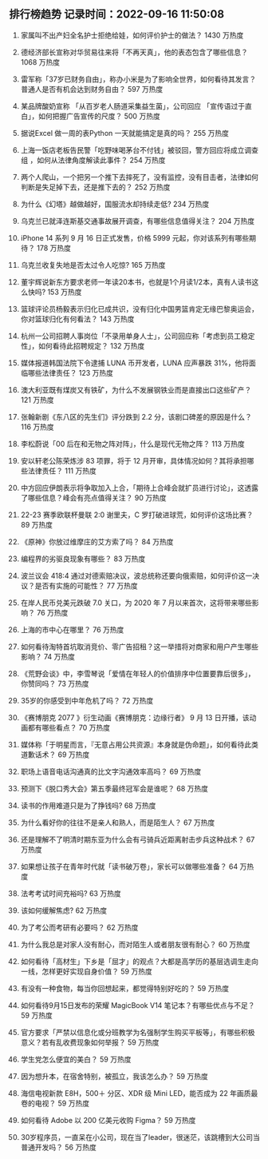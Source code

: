 
## 排行榜趋势 记录时间：2022-09-16 11:50:08
  
  1. 家属叫不出产妇全名护士拒绝给娃，如何评价护士的做法？ 1430 万热度
    
  2. 德经济部长宣称对华贸易往来将「不再天真」，他的表态包含了哪些信息？ 1068 万热度
    
  3. 雷军称「37岁已财务自由」，称办小米是为了影响全世界，如何看待其发言？普通人是否有机会达到财务自由？ 597 万热度
    
  4. 某品牌酸奶宣称 「从百岁老人肠道采集益生菌」，公司回应 「宣传语过于直白」，如何把握广告宣传的尺度？ 500 万热度
    
  5. 据说Excel 做一周的表Python 一天就能搞定是真的吗？ 255 万热度
    
  6. 上海一饭店老板告民警「吃野味喝茅台不付钱」被驳回，警方回应将成立调查组 ，如何从法律角度解读此事件？ 254 万热度
    
  7. 两个人爬山，一个把另一个推下去摔死了，没有监控，没有目击者，法律如何判断是失足掉下去，还是推下去的？ 252 万热度
    
  8. 为什么《幻塔》越做越好，国服流水却持续走低? 234 万热度
    
  9. 乌克兰已就泽连斯基交通事故展开调查，有哪些信息值得关注？ 204 万热度
    
  10. iPhone 14 系列 9 月 16 日正式发售，价格 5999 元起，你对该系列有哪些期待？ 178 万热度
    
  11. 乌克兰收复失地是否太过令人吃惊? 165 万热度
    
  12. 董宇辉说新东方要求老师一年读20本书，也就是1个月读1/2本，真有人读书这么快吗? 153 万热度
    
  13. 篮球评论员杨毅表示归化已成共识，没有归化中国男篮肯定无缘巴黎奥运会，你对篮球归化有何看法？ 143 万热度
    
  14. 杭州一公司招聘人事岗位「不录用单身人士」，公司回应称「考虑到员工稳定性」，如何看待此招聘规定？ 132 万热度
    
  15. 媒体报道韩国法院下令逮捕 LUNA 币开发者，LUNA 应声暴跌 31%，他将面临哪些法律责任？ 123 万热度
    
  16. 澳大利亚既有煤炭又有铁矿，为什么不发展钢铁业而是直接出口这些矿产？ 121 万热度
    
  17. 张翰新剧《东八区的先生们》评分跌到 2.2 分，该剧口碑差的原因是什么？ 116 万热度
    
  18. 李松蔚说「00 后在和无物之阵对阵」，什么是现代无物之阵？ 113 万热度
    
  19. 安以轩老公陈荣炼涉 83 项罪，将于 12 月开审，具体情况如何？其将承担哪些法律责任？ 111 万热度
    
  20. 中方回应伊朗表示将争取加入上合，「期待上合峰会就扩员进行讨论」，这透露了哪些信息？峰会有亮点值得关注？ 90 万热度
    
  21. 22-23 赛季欧联杯曼联 2:0 谢里夫，C 罗打破进球荒，如何评价这场比赛？ 89 万热度
    
  22. 《原神》你放过维摩庄的艾方索了吗？ 84 万热度
    
  23. 编程界的劣驱良现象有哪些？ 83 万热度
    
  24. 波兰议会 418:4 通过对德索赔决议，波总统称还要向俄索赔，如何评价这一决议？是否有实施的可能性？ 77 万热度
    
  25. 在岸人民币兑美元跌破 7.0 关口，为 2020 年 7 月以来首次，这将带来哪些影响？ 76 万热度
    
  26. 上海的市中心在哪里？ 76 万热度
    
  27. 如何看待淘特首坑取消竞价、零广告招租？这一举措将对商家和用户产生哪些影响？ 74 万热度
    
  28. 《荒野会谈》中，李雪琴说「爱情在年轻人的价值排序中位置要靠后很多」，你赞同吗？ 73 万热度
    
  29. 35岁的你感受到中年危机了吗？ 72 万热度
    
  30. 《赛博朋克 2077 》衍生动画《赛博朋克：边缘行者》 9 月 13 日开播，该动画都有哪些看点？ 70 万热度
    
  31. 媒体称「于明星而言，『无意占用公共资源』本身就是伪命题」，如何看待此类道歉话术？ 69 万热度
    
  32. 职场上语音电话沟通真的比文字沟通效率高吗？ 69 万热度
    
  33. 预测下《脱口秀大会》第五季最终冠军会是谁呢？ 68 万热度
    
  34. 读书的作用难道只是为了挣钱吗? 68 万热度
    
  35. 为什么看好你的往往不是亲人和熟人，而是陌生人？ 67 万热度
    
  36. 还是理解不了明清时期东亚为什么会有弓骑兵近距离射击步兵这种战术？ 67 万热度
    
  37. 如果想让孩子在青年时代就「读书破万卷」，家长可以做哪些准备？ 64 万热度
    
  38. 法考考试时间充裕吗? 63 万热度
    
  39. 该如何缓解焦虑? 62 万热度
    
  40. 为了考公而考研有必要吗？ 62 万热度
    
  41. 为什么我总是对家人没有耐心，而对陌生人或者朋友很有耐心？ 60 万热度
    
  42. 如何看待「高材生」下乡是「屈才」的观点？大都是高学历的基层选调生走向一线，怎样更好实现自身价值？ 59 万热度
    
  43. 有没有一种食物，每当你回想起来，都觉得特别好吃的？ 59 万热度
    
  44. 如何看待9月15日发布的荣耀 MagicBook V14 笔记本？有哪些优点与不足？ 59 万热度
    
  45. 官方要求「严禁以信息化或分班教学为名强制学生购买平板等」，有哪些积极意义？若有乱收费现象如何举报？ 59 万热度
    
  46. 学生党怎么便宜的美白？ 59 万热度
    
  47. 因为想升本，在宿舍特别，被孤立，我该怎么办？ 59 万热度
    
  48. 海信电视新款 E8H，500＋ 分区、XDR 级 Mini LED，能否成为 22 年画质最卷的电视？ 59 万热度
    
  49. 如何看待 Adobe 以 200 亿美元收购 Figma？ 59 万热度
    
  50. 30岁程序员，一直呆在小公司，现在当了leader，很迷茫，该跳槽到大公司当普通开发吗？ 56 万热度
    